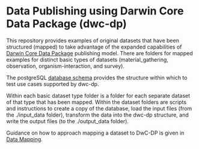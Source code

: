 # Data Publishing using Darwin Core Data Package (dwc-dp)
This repository provides examples of original datasets that have been structured (mapped) to take advantage of the expanded capabilities of [Darwin Core Data Package](https://github.com/gbif/dwc-dp/blob/master/README.md) publishing model. There are folders for mapped examples for distinct basic types of datasets (material_gathering, observation, organism-interaction, and survey).

The postgreSQL [database schema](./gbif/dwc_dp_schema.sql) provides the structure within which to test use cases supported by dwc-dp. 

Within each basic dataset type folder is a folder for each separate dataset of that type that has been mapped. Within the dataset folders are scripts and instructions to create a copy of the database, load the input files (from the ./input_data folder), transform the data into the dwc-dp structure, and write the output files (to the ./output_data folder).

Guidance on how to approach mapping a dataset to DwC-DP is given in [Data Mapping](../data-mapping.md).
